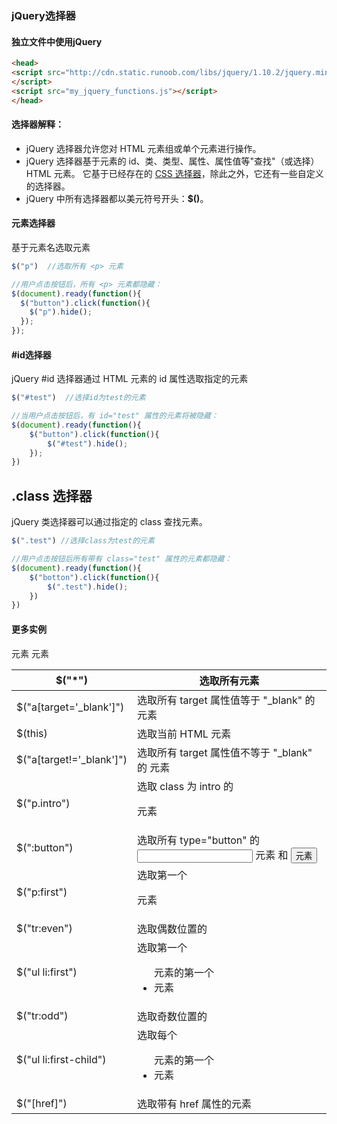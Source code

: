 ### jQuery选择器

#### 独立文件中使用jQuery

```html
<head>
<script src="http://cdn.static.runoob.com/libs/jquery/1.10.2/jquery.min.js">
</script>
<script src="my_jquery_functions.js"></script>
</head>
```

#### 选择器解释：

- jQuery 选择器允许您对 HTML 元素组或单个元素进行操作。
- jQuery 选择器基于元素的 id、类、类型、属性、属性值等"查找"（或选择）HTML 元素。 它基于已经存在的 [CSS 选择器](https://www.runoob.com/cssref/css-selectors.html)，除此之外，它还有一些自定义的选择器。
- jQuery 中所有选择器都以美元符号开头：**$()**。

#### 元素选择器

基于元素名选取元素

```JavaScript
$("p") 	//选取所有 <p> 元素

//用户点击按钮后，所有 <p> 元素都隐藏：
$(document).ready(function(){
  $("button").click(function(){
    $("p").hide();
  });
});
```

#### #id选择器

jQuery #id 选择器通过 HTML 元素的 id 属性选取指定的元素

```JavaScript
$("#test")  //选择id为test的元素

//当用户点击按钮后，有 id="test" 属性的元素将被隐藏：
$(document).ready(function(){
    $("button").click(function(){
        $("#test").hide();
    });
})
```

## .class 选择器

jQuery 类选择器可以通过指定的 class 查找元素。

```javascript
$(".test") //选择class为test的元素

//用户点击按钮后所有带有 class="test" 属性的元素都隐藏：
$(document).ready(function(){
    $("botton").click(function(){
        $(".test").hide();
    })
})
```

#### 更多实例

| $("*")                   | 选取所有元素                                            |
| ------------------------ | ------------------------------------------------------- |
| $("a[target='_blank']")  | 选取所有 target 属性值等于 "_blank" 的 <a> 元素         |
| $(this)                  | 选取当前 HTML 元素                                      |
| $("a[target!='_blank']") | 选取所有 target 属性值不等于 "_blank" 的 <a> 元素       |
| $("p.intro")             | 选取 class 为 intro 的 <p> 元素                         |
| $(":button")             | 选取所有 type="button" 的 <input> 元素 和 <button> 元素 |
| $("p:first")             | 选取第一个 <p> 元素                                     |
| $("tr:even")             | 选取偶数位置的 <tr> 元素                                |
| $("ul li:first")         | 选取第一个 <ul> 元素的第一个 <li> 元素                  |
| $("tr:odd")              | 选取奇数位置的 <tr> 元素                                |
| $("ul li:first-child")   | 选取每个 <ul> 元素的第一个 <li> 元素                    |
| $("[href]")              | 选取带有 href 属性的元素                                |

